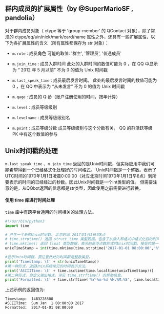 群内成员的扩展属性（by @SuperMarioSF , pandolia）
------------------------------------------------

对于群内成员对象（ ctype 等于 'group-member' 的 QContact 对象），除了常规的 ctype/qq/uin/nick/mark/card/name 属性之外，还具有一些扩展属性，以下为各扩展属性的含义（所有属性都保存为 str 对象）：

- `m.role` : 成员角色
   可能的取值: '群主', '管理员', '普通成员'

- `m.join_time` : 成员入群时间
   此处的入群时间的数值可能为 0 ，在 QQ 中显示为 “ 2012 年 5 月以前”
   不为 0 的值为 Unix 时间戳

- `m.last_speak_time` : 成员最后发言时间。
   此处的最后发言时间的数值可能为 0 ，在 QQ 中表示为 “从未发言”
   不为 0 的值为 Unix 时间戳

- `m.qage` : 成员的 Q 龄（账户注册使用的时间，按年计算）

- `m.level` : 成员等级级别

- `m.levelname` : 成员等级级别名

- `m.point` : 成员等级分数
   成员等级级别与这个分数有关， QQ 的群活跃等级 PK 中有这个数值的参与


Unix时间戳的处理
----------------

`m.last_speak_time` 、`m.join_time` 返回的是Unix时间戳，但实际应用中我们可能希望得到一个已经格式化处理好的时间格式。
Unix时间戳是一个整数。表示了UTC时间的1970年1月1日凌晨0:00:00（对应北京时间1970年1月1日早8点）到所要表示的时间的已经经过的秒数。因此Unix时间戳是一个int类型的值。
但需要注意的是，从QQbot返回的信息都是str类型，因此使用之前需要进行转换。

#### 使用 time 库进行时间处理

`time` 库中有跨平台通用的时间相关的处理方法。

```python
#!/usr/bin/python3
import time

# 产生一个新的Unix时间戳: 北京时间 2017年1月1日早8点
# time.strptime() 返回 struct_time 类型数据，包含了从输入和格式中格式化后的时间。(并不处理时区转换)
# time.mktime() 返回 float 类型数据，表示的是浮点数形式的Unix时间戳。接受的是一个表示本地时间的 struct_time 类型。
unixTimeStamp = int(time.mktime(time.strptime('2017-01-01 08:00:00','%Y-%m-%d %H:%M:%S')))

#显示Unix时间戳。要注意此处的时间戳是整数类型。
print('Timestamp: \t' + str(unixTimeStamp))
#第一种形式，返回Unix系统常见的时间表示方法。
print('ASCIITime: \t' + time.asctime(time.localtime(unixTimeStamp)))
#第二种形式，自定义输出格式。详见 time.strftime() 的帮助信息。
print('Formatted: \t' + time.strftime('%Y-%m-%d %H:%M:%S', time.localtime(unixTimeStamp)))


```

上述示例的返回值为:
```
Timestamp: 	1483228800
ASCIITime: 	Sun Jan  1 08:00:00 2017
Formatted: 	2017-01-01 08:00:00
```
